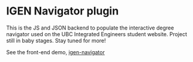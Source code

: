# IGEN Navigator plugin

This is the JS and JSON backend to populate the interactive degree navigator used on the UBC Integrated Engineers student website.
Project still in baby stages. Stay tuned for more!

See the front-end demo, [igen-navigator](https://github.com/darshandsoni/igen-navigator)
